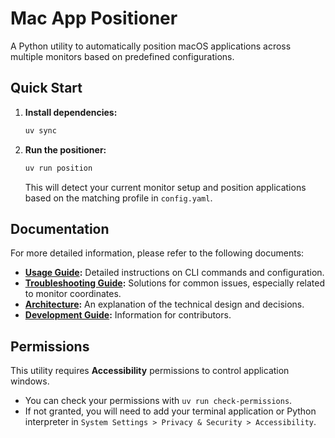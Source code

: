 # Mac App Positioner

A Python utility to automatically position macOS applications across multiple monitors based on predefined configurations.

## Quick Start

1.  **Install dependencies:**
    ```bash
    uv sync
    ```

2.  **Run the positioner:**
    ```bash
    uv run position
    ```
    This will detect your current monitor setup and position applications based on the matching profile in `config.yaml`.

## Documentation

For more detailed information, please refer to the following documents:

*   **[Usage Guide](./docs/USAGE.md):** Detailed instructions on CLI commands and configuration.
*   **[Troubleshooting Guide](./docs/TROUBLESHOOTING.md):** Solutions for common issues, especially related to monitor coordinates.
*   **[Architecture](./docs/ARCHITECTURE.md):** An explanation of the technical design and decisions.
*   **[Development Guide](./docs/DEVELOPMENT.md):** Information for contributors.

## Permissions

This utility requires **Accessibility** permissions to control application windows.

-   You can check your permissions with `uv run check-permissions`.
-   If not granted, you will need to add your terminal application or Python interpreter in `System Settings > Privacy & Security > Accessibility`.

